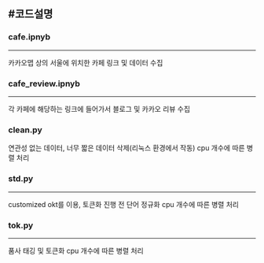 #코드설명
-----
### cafe.ipnyb
-----
카카오맵 상의 서울에 위치한 카페 링크 및 데이터 수집
### cafe_review.ipnyb
-----
각 카페에 해당하는 링크에 들어가서 블로그 및 카카오 리뷰 수집
### clean.py
연관성 없는 데이터, 너무 짧은 데이터 삭제(리눅스 환경에서 작동)
cpu 개수에 따른 병렬 처리
### std.py
-----
customized okt를 이용, 토큰화 진행 전 단어 정규화
cpu 개수에 따른 병렬 처리
### tok.py 
-----
품사 태깅 및 토큰화
cpu 개수에 따른 병렬 처리


